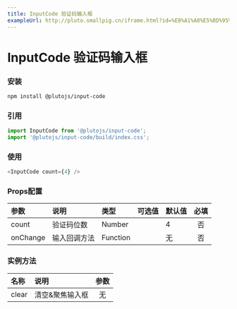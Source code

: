 ```yaml
---
title: InputCode 验证码输入框
exampleUrl: http://pluto.smallpig.cn/iframe.html?id=%E8%A1%A8%E5%8D%95%E7%BB%84%E4%BB%B6-inputcode-%E9%AA%8C%E8%AF%81%E7%A0%81%E8%BE%93%E5%85%A5%E6%A1%86--story-1
---
```


# InputCode 验证码输入框

### 安装
``` bash
npm install @plutojs/input-code
```

### 引用
``` js
import InputCode from '@plutojs/input-code';
import '@plutojs/input-code/build/index.css';
```

### 使用
``` js
<InputCode count={4} />
```

### Props配置
| 参数 | 说明 | 类型 | 可选值 | 默认值 | 必填 |
| :-- | :-- | :-- | :-- | :-- | :--: |
| count | 验证码位数 | Number || 4 | 否 |
| onChange | 输入回调方法 | Function || 无 | 否 |

### 实例方法
| 名称 | 说明 | 参数 |
| :-- | :-- | :--: |
| clear | 清空&聚焦输入框 | 无 |
